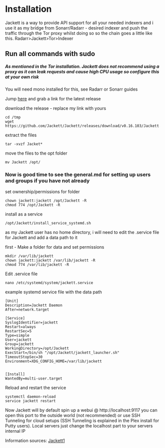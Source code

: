 # Installation 
Jackett is a way to provide API support for all your needed indexers and i use it as my bridge from Sonarr/Radarr - desired indexer and push the traffic through the Tor proxy whilst doing so so the chain goes a little like this. Radarr>Jackett>Tor>Indexer

## Run all commands with sudo 
##### As mentioned in the Tor installation. Jackett does not recommend using a proxy as it can leak requests and cause high CPU usage so configure this at your own risk

You will need mono installed for this, see Radarr or Sonarr guides

Jump [here](https://github.com/Jackett/Jackett/releases) and grab a link for the latest release

download the release - replace my link with yours
```
cd /tmp
wget https://github.com/Jackett/Jackett/releases/download/v0.16.103/Jackett.Binaries.LinuxAMDx64.tar.gz
```

extract the files
```
tar -xvzf Jacket*
```

move the files to the opt folder
```
mv Jackett /opt/
```

### Now is good time to see the general.md for setting up users and groups if you have not already

set ownership/permissions for folder
```
chown jackett:jackett /opt/Jackett -R
chmod 774 /opt/Jackett -R
```

install as a service
```
/opt/Jackett/install_service_systemd.sh
```

as my Jackett user has no home directory, i will need to edit the .service file for Jackett and add a data path to it

first - Make a folder for data and set permissions
```
mkdir /var/lib/jackett
chown jackett:jackett /var/lib/jackett -R
chmod 774 /var/lib/jackett -R
```

Edit .service file
```
nano /etc/systemd/system/jackett.service
```


example systemd service file with the data path 
```
[Unit]
Description=Jackett Daemon
After=network.target

[Service]
SyslogIdentifier=jackett
Restart=always
RestartSec=5
Type=simple
User=jackett
Group=jackett
WorkingDirectory=/opt/Jackett
ExecStart=/bin/sh "/opt/Jackett/jackett_launcher.sh"
TimeoutStopSec=30
Environment=XDG_CONFIG_HOME=/var/lib/jackett


[Install]
WantedBy=multi-user.target
```

Reload and restart the service 
```
systemctl daemon-reload
service jackett restart
```

Now Jackett will by default spin up a webui @ http://localhost:9117 you can open this port to the outside world (not recommended) or use SSH Tunneling for cloud setups (SSH Tunneling is explained in the Plex install for Putty users). Local servers just change the localhost part to your servers internal IP


Information sources: [Jackett1](https://github.com/Jackett/Jackett)
